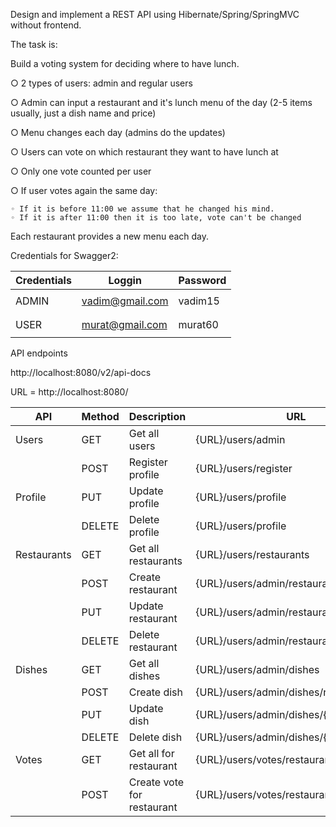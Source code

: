 Design and implement a REST API using Hibernate/Spring/SpringMVC without frontend.

The task is:

Build a voting system for deciding where to have lunch.

○ 2 types of users: admin and regular users

○ Admin can input a restaurant and it's lunch menu of the day (2-5 items usually, just a dish name and price)

○ Menu changes each day (admins do the updates)

○ Users can vote on which restaurant they want to have lunch at

○ Only one vote counted per user

○ If user votes again the same day:

	◦ If it is before 11:00 we assume that he changed his mind.
    ◦ If it is after 11:00 then it is too late, vote can't be changed

Each restaurant provides a new menu each day.

Credentials for Swagger2: 

|  Credentials    |      Loggin     |   Password   |
|-----------------|-----------------|--------------|
|                 |                 |              |
|      ADMIN      | vadim@gmail.com |    vadim15   |
|                 |                 |              |
|                 |                 |              |
|      USER       | murat@gmail.com |    murat60   |
|                 |                 |              |

API endpoints

http://localhost:8080/v2/api-docs

URL = http://localhost:8080/

| API         | Method | Description                                   | URL                                       | User           |
|-------------|--------|-----------------------------------------------|-------------------------------------------|----------------|
|    Users    | GET    | Get all users                                 | {URL}/users/admin                         | Admin          |
|             | POST   | Register profile                              | {URL}/users/register                      | Unauthorized   |
|   Profile   | PUT    | Update profile                                | {URL}/users/profile                       | Authorized     |
|             | DELETE | Delete profile                                | {URL}/users/profile                       | Authorized     |
| Restaurants | GET    | Get all restaurants                           | {URL}/users/restaurants                   | Authorized     |
|             | POST   | Create restaurant					           | {URL}/users/admin/restaurants             | Admin          |
|             | PUT    | Update restaurant                             | {URL}/users/admin/restaurants{id}         | Admin          |
|             | DELETE | Delete restaurant                             | {URL}/users/admin/restaurants{id}         | Admin          |
|   Dishes    | GET    | Get all dishes                                | {URL}/users/admin/dishes                  | Admin          |
|             | POST   | Create dish                                   | {URL}/users/admin/dishes/restaurants/{id} | Admin          |
|             | PUT    | Update dish                                   | {URL}/users/admin/dishes/{id}             | Admin          |
|             | DELETE | Delete dish                                   | {URL}/users/admin/dishes/{id}             | Admin          |
|   Votes     | GET    | Get all for restaurant                        | {URL}/users/votes/restaurants/{id}        | Authorized     |
|             | POST   | Create vote for restaurant                    | {URL}/users/votes/restaurants/{id}        | Authorized     |
